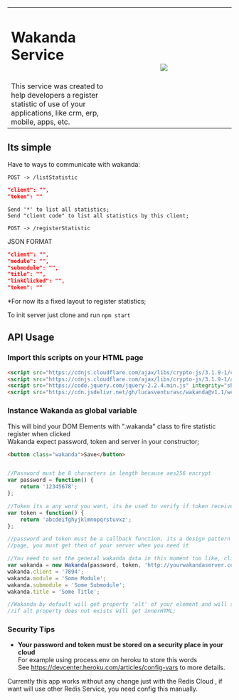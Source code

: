 <table width="100%" cellspacing="0" cellpadding="0" style="border:none">
<tr>
<td width="50%" valign="top">
<h1>Wakanda Service</h1><br>
This service was created to help developers a register statistic of use of your applications, like crm, erp, mobile, apps, etc.
<td>

<td><img src="https://images5.alphacoders.com/606/606490.jpg"/></td>
</tr>
</table>

<h2> Its simple </h2>

Have to ways to communicate with wakanda:<br>

```POST -> /listStatistic```<br>
```json
"client": "",
"token": ""
```

```Send '*' to list all statistics;```<br>
```Send "client code" to list all statistics by this client;```<br>

```POST -> /registerStatistic```<br>

JSON FORMAT
```json
"client": "",
"module": "",
"submodule": "",
"title": "",
"linkClicked": "",
"token": ""
```
*For now its a fixed layout to register statistics;<br>

To init server just clone and run 
```npm start```
<br>
<h2> API Usage </h2>
<h3>Import this scripts on your HTML page</h3>

```html
<script src="https://cdnjs.cloudflare.com/ajax/libs/crypto-js/3.1.9-1/crypto-js.js"></script><br>
<script src="https://cdnjs.cloudflare.com/ajax/libs/crypto-js/3.1.9-1/aes.js"></script><br>
<script src="https://code.jquery.com/jquery-2.2.4.min.js" integrity="sha256-BbhdlvQf/xTY9gja0Dq3HiwQF8LaCRTXxZKRutelT44=" crossorigin="anonymous"></script><br>
<script src="https://cdn.jsdelivr.net/gh/lucasventurasc/wakanda@v1.1/webapi/wakanda.js"></script><br>
```
<h3> Instance Wakanda as global variable</h3>

This will bind your DOM Elements with ".wakanda" class to fire statistic register when clicked<br>
Wakanda expect password, token and server in your constructor;<br>
```html
<button class="wakanda">Save</button>
```

```javascript

//Password must be 8 characters in length because aes256 encrypt
var password = function() {
    return '12345678';
};

//Token its a any word you want, its be used to verify if token received was valid to server
var token = function() {
    return 'abcdeifghyjklmnopqrstuvxz';
};

//password and token must be a callback function, its a design pattern to prevent you from cache the password and token on your
//page, you must get then of your server when you need it

//You need to set the general wakanda data in this moment too like, client, module, submodule and title;
var wakanda = new Wakanda(password, token, 'http://yourwakandaserver.com'); //Server URL to call
wakanda.client = '7894';
wakanda.module = 'Some Module';
wakanda.submodule = 'Some Submodule';
wakanda.title = 'Some Title';

//Wakanda by default will get property 'alt' of your element and will set as the linkClicked property, 
//if alt property does not exists will get innerHTML;
```

<h3>Security Tips</h3>

* **Your password and token must be stored on a security place in your cloud**<br>
For example using process.env on heroku to store this words<br>
See https://devcenter.heroku.com/articles/config-vars to more details.

Currently this app works without any change just with the Redis Cloud , if want will use other Redis Service, you need config this manually.
